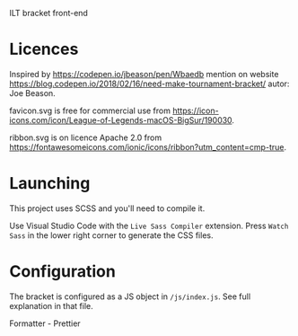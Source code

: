 ILT bracket front-end

# Licences
Inspired by https://codepen.io/jbeason/pen/Wbaedb mention on website https://blog.codepen.io/2018/02/16/need-make-tournament-bracket/ autor: Joe Beason.

favicon.svg is free for commercial use from https://icon-icons.com/icon/League-of-Legends-macOS-BigSur/190030.

ribbon.svg is on licence Apache 2.0 from https://fontawesomeicons.com/ionic/icons/ribbon?utm_content=cmp-true.


# Launching

This project uses SCSS and you'll need to compile it.

Use Visual Studio Code with the `Live Sass Compiler` extension. Press `Watch Sass` in the lower right corner to generate the CSS files.

# Configuration

The bracket is configured as a JS object in `/js/index.js`. See full explanation in that file.

Formatter - Prettier
